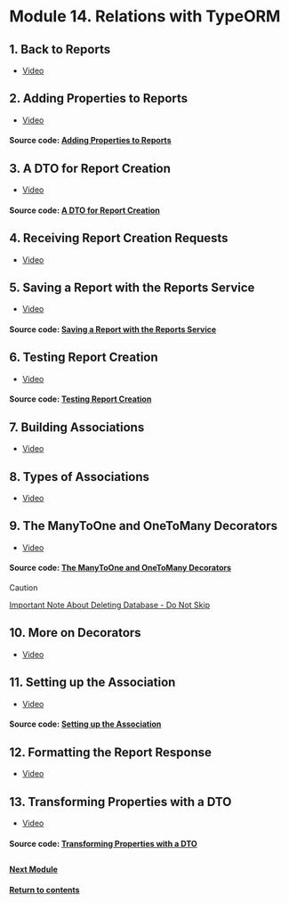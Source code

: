 # Module 14. Relations with TypeORM
## 1. Back to Reports
- [Video](https://youtu.be/Yj9_BB-qAWU)

## 2. Adding Properties to Reports
- [Video](https://youtu.be/8UScjLeCtbQ)

#### Source code: [Adding Properties to Reports](https://github.com/yaskutsWeb/nestJs-course/tree/master/source/module%2014/2.%20Adding%20Properties%20to%20Reports/mycv)

## 3. A DTO for Report Creation
- [Video](https://youtu.be/fTsy7Q0m2bE)
  
#### Source code: [A DTO for Report Creation](https://github.com/yaskutsWeb/nestJs-course/tree/master/source/module%2014/3.%20A%20DTO%20for%20Report%20Creation/mycv)

## 4. Receiving Report Creation Requests
- [Video](https://youtu.be/h_qi0ZTP9P8)

## 5. Saving a Report with the Reports Service
- [Video](https://youtu.be/Kt29SWB-pKo)

#### Source code: [Saving a Report with the Reports Service](https://github.com/yaskutsWeb/nestJs-course/tree/master/source/module%2014/5.%20Saving%20a%20Report%20with%20the%20Reports%20Service/mycv)

## 6. Testing Report Creation
- [Video](https://youtu.be/6k7EpFaOtEU)

#### Source code: [Testing Report Creation](https://github.com/yaskutsWeb/nestJs-course/tree/master/source/module%2014/6.%20Testing%20Report%20Creation/mycv)

## 7. Building Associations
- [Video](https://youtu.be/6PCKrBaY8wM)

## 8. Types of Associations
- [Video](https://youtu.be/qRu4bp21kNk)

## 9. The ManyToOne and OneToMany Decorators
- [Video](https://youtu.be/2-k6GH5VAmA)

#### Source code: [The ManyToOne and OneToMany Decorators](https://github.com/yaskutsWeb/nestJs-course/tree/master/source/module%2014/9.%20The%20ManyToOne%20and%20OneToMany%20Decorators)

> [!CAUTION]
> [Important Note About Deleting Database - Do Not Skip](https://github.com/yaskutsWeb/nestJs-course/blob/master/source/module%2014/9.%20The%20ManyToOne%20and%20OneToMany%20Decorators/9.%20Important%20Note%20About%20Deleting%20Database%20-%20Do%20Not%20Skip.html)

## 10. More on Decorators
- [Video](https://youtu.be/mrWXoH6VV54)

## 11. Setting up the Association
- [Video](https://youtu.be/3x2sbETzuT8)

#### Source code: [Setting up the Association](https://github.com/yaskutsWeb/nestJs-course/tree/master/source/module%2014/11.%20Setting%20up%20the%20Association/mycv)

## 12. Formatting the Report Response
- [Video](https://youtu.be/ZN32I1XhFNU)

## 13. Transforming Properties with a DTO
- [Video](https://youtu.be/mNxF2r3D8uA)

#### Source code: [Transforming Properties with a DTO](https://github.com/yaskutsWeb/nestJs-course/tree/master/source/module%2014/13.%20Transforming%20Properties%20with%20a%20DTO/mycv)




##
#### [Next Module](https://github.com/yaskutsWeb/nestJs-course/blob/master/source/module%2015/Module%2015.md)
#### [Return to contents](https://github.com/yaskutsWeb/nestJs-course/tree/master)
##
